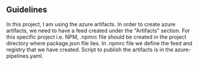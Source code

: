 ## Guidelines

In this project, I am using the azure artifacts. In order to create azure artifacts, we need to have a feed created under the "Artifacts" section.
For this specific project i.e. NPM, .npmrc file should be created in the project directory where package.json file lies. In .npmrc file we define the feed and registry 
that we have created. 
Script to publish the artifacts is in the azure-pipelines.yaml.